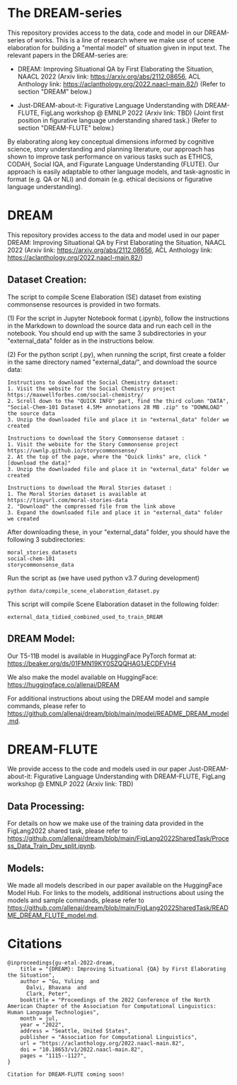 # The DREAM-series
This repository provides access to the data, code and model in our DREAM-series of works. This is a line of research where we make use of scene elaboration for building a "mental model" of situation given in input text. The relevant papers in the DREAM-series are: 

* DREAM: Improving Situational QA by First Elaborating the Situation, NAACL 2022 (Arxiv link: https://arxiv.org/abs/2112.08656, ACL Anthology link: https://aclanthology.org/2022.naacl-main.82/)
(Refer to section "DREAM" below.)

* Just-DREAM-about-it: Figurative Language Understanding with DREAM-FLUTE, FigLang workshop @ EMNLP 2022 (Arxiv link: TBD) (Joint first position in figurative language understanding shared task.)
(Refer to section "DREAM-FLUTE" below.)

By elaborating along key conceptual dimensions informed by cognitive science, story understanding and planning literature, our approach has shown to improve task performance on various tasks such as ETHICS, CODAH, Social IQA, and Figurate Language Understanding (FLUTE). Our approach is easily adaptable to other language models, and task-agnostic in format (e.g. QA or NLI) and domain (e.g. ethical decisions or figurative language understanding).


# DREAM

This repository provides access to the data and model used in our paper DREAM: Improving Situational QA by First Elaborating the Situation, NAACL 2022 (Arxiv link: https://arxiv.org/abs/2112.08656, ACL Anthology link: https://aclanthology.org/2022.naacl-main.82/)

## Dataset Creation:
The script to compile Scene Elaboration (SE) dataset from existing commonsense resources is provided in two formats. 

(1) For the script in Jupyter Notebook format (.ipynb), follow the instructions in the Markdown to download the source data and run each cell in the notebook.
You should end up with the same 3 subdirectories in your "external_data" folder as in the instructions below.


(2) For the python script (.py), when running the script, first create a folder in the same directory named "external_data/", and download the source data:

```
Instructions to download the Social Chemistry dataset:
1. Visit the website for the Social Chemistry project https://maxwellforbes.com/social-chemistry/ 
2. Scroll down to the "QUICK INFO" part, find the third column "DATA", "Social-Chem-101 Dataset 4.5M+ annotations 28 MB .zip" to "DOWNLOAD" the source data
3. Unzip the downloaded file and place it in "external_data" folder we created

Instructions to download the Story Commonsense dataset :
1. Visit the website for the Story Commonsense project https://uwnlp.github.io/storycommonsense/
2. At the top of the page, where the "Quick links" are, click "[download the data]"
3. Unzip the downloaded file and place it in "external_data" folder we created

Instructions to download the Moral Stories dataset :
1. The Moral Stories dataset is available at https://tinyurl.com/moral-stories-data
2. "Download" the compressed file from the link above 
3. Expand the downloaded file and place it in "external_data" folder we created
```

After downloading these, in your "external_data" folder, you should have the following 3 subdirectories:
```
moral_stories_datasets
social-chem-101
storycommonsense_data
```

Run the script as (we have used python v3.7 during development)
```
python data/compile_scene_elaboration_dataset.py
```

This script will compile Scene Elaboration dataset in the following folder: 
```
external_data_tidied_combined_used_to_train_DREAM
```

## DREAM Model:
Our T5-11B model is available in HuggingFace PyTorch format at:
https://beaker.org/ds/01FMN19KY0SZQQHAG1JECDFVH4

We also make the model available on HuggingFace:
https://huggingface.co/allenai/DREAM

For additional instructions about using the DREAM model and sample commands, please refer to https://github.com/allenai/dream/blob/main/model/README_DREAM_model.md.

# DREAM-FLUTE
We provide access to the code and models used in our paper Just-DREAM-about-it: Figurative Language Understanding with DREAM-FLUTE, FigLang workshop @ EMNLP 2022 (Arxiv link: TBD)

## Data Processing:
For details on how we make use of the training data provided in the FigLang2022 shared task, please refer to https://github.com/allenai/dream/blob/main/FigLang2022SharedTask/Process_Data_Train_Dev_split.ipynb.

## Models:
We made all models described in our paper available on the HuggingFace Model Hub. For links to the models, additional instructions about using the models and sample commands, please refer to https://github.com/allenai/dream/blob/main/FigLang2022SharedTask/README_DREAM_FLUTE_model.md.


# Citations
```
@inproceedings{gu-etal-2022-dream,
    title = "{DREAM}: Improving Situational {QA} by First Elaborating the Situation",
    author = "Gu, Yuling  and
      Dalvi, Bhavana  and
      Clark, Peter",
    booktitle = "Proceedings of the 2022 Conference of the North American Chapter of the Association for Computational Linguistics: Human Language Technologies",
    month = jul,
    year = "2022",
    address = "Seattle, United States",
    publisher = "Association for Computational Linguistics",
    url = "https://aclanthology.org/2022.naacl-main.82",
    doi = "10.18653/v1/2022.naacl-main.82",
    pages = "1115--1127",
}

Citation for DREAM-FLUTE coming soon! 
```

